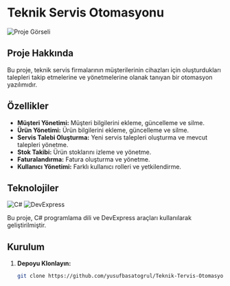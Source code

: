 # Teknik Servis Otomasyonu

![Proje Görseli](link_to_your_image.png)

## Proje Hakkında

Bu proje, teknik servis firmalarının müşterilerinin cihazları için oluşturdukları talepleri takip etmelerine ve yönetmelerine olanak tanıyan bir otomasyon yazılımıdır.

## Özellikler

- **Müşteri Yönetimi:** Müşteri bilgilerini ekleme, güncelleme ve silme.
- **Ürün Yönetimi:** Ürün bilgilerini ekleme, güncelleme ve silme.
- **Servis Talebi Oluşturma:** Yeni servis talepleri oluşturma ve mevcut talepleri yönetme.
- **Stok Takibi:** Ürün stoklarını izleme ve yönetme.
- **Faturalandırma:** Fatura oluşturma ve yönetme.
- **Kullanıcı Yönetimi:** Farklı kullanıcı rolleri ve yetkilendirme.

## Teknolojiler

![C#](https://img.shields.io/badge/C%23-%23239120.svg?style=for-the-badge&logo=c-sharp&logoColor=white)
![DevExpress](https://img.shields.io/badge/DevExpress-orange?style=for-the-badge)

Bu proje, C# programlama dili ve DevExpress araçları kullanılarak geliştirilmiştir.

## Kurulum

1. **Depoyu Klonlayın:**

   ```bash
   git clone https://github.com/yusufbasatogrul/Teknik-Tervis-Otomasyonu-.git

